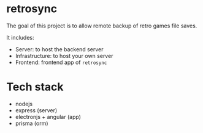 # retrosync

The goal of this project is to allow remote backup of retro games file saves.

It includes: 

- Server: to host the backend server
- Infrastructure: to host your own server
- Frontend: frontend app of `retrosync`

# Tech stack
- nodejs
- express (server)
- electronjs + angular (app)
- prisma (orm)
